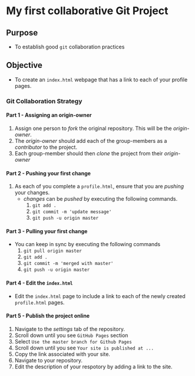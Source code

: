 # My first collaborative Git Project

## Purpose
* To establish good `git` collaboration practices

## Objective
* To create an `index.html` webpage that has a link to each of your profile pages.


### Git Collaboration Strategy

#### Part 1 - Assigning an origin-owner
1. Assign one person to _fork_ the original repository. This will be the _origin-owner_.
2. The _origin-owner_ should add each of the group-members as a _contributor_ to the project.
3. Each group-member should then _clone_ the project from their _origin-owner_


#### Part 2 - Pushing your first change
1. As each of you complete a `profile.html`, ensure that you are _pushing_ your changes.
	* _changes_ can be _pushed_ by executing the following commands.
		1. `git add .`
		2. `git commit -m 'update message'`
		3. `git push -u origin master` 


#### Part 3 - Pulling your first change
* You can keep in sync by executing the following commands
	1. `git pull origin master`
	2. `git add .`
	3. `git commit -m 'merged with master'`
	4. `git push -u origin master`

#### Part 4 - Edit the `index.html`
* Edit the `index.html` page to include a link to each of the newly created `profile.html` pages.


#### Part 5 - Publish the project online
1. Navigate to the _settings_ tab of the repository.
2. Scroll down until you see `GitHub Pages` section
3. Select `Use the master branch for Github Pages`
4. Scroll down until you see `Your site is published at ...`
5. Copy the link associated with your site.
6. Navigate to your repository.
7. Edit the description of your respotory by adding a link to the site.


